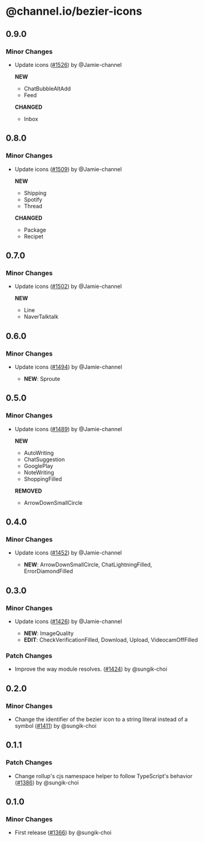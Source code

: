 # @channel.io/bezier-icons

## 0.9.0

### Minor Changes

- Update icons ([#1526](https://github.com/channel-io/bezier-react/pull/1526)) by @Jamie-channel

  **NEW**

  - ChatBubbleAltAdd
  - Feed

  **CHANGED**

  - Inbox

## 0.8.0

### Minor Changes

- Update icons ([#1509](https://github.com/channel-io/bezier-react/pull/1509)) by @Jamie-channel

  **NEW**

  - Shipping
  - Spotify
  - Thread

  **CHANGED**

  - Package
  - Recipet

## 0.7.0

### Minor Changes

- Update icons ([#1502](https://github.com/channel-io/bezier-react/pull/1502)) by @Jamie-channel

  **NEW**

  - Line
  - NaverTalktalk

## 0.6.0

### Minor Changes

- Update icons ([#1494](https://github.com/channel-io/bezier-react/pull/1494)) by @Jamie-channel

  - **NEW**: Sproute

## 0.5.0

### Minor Changes

- Update icons ([#1489](https://github.com/channel-io/bezier-react/pull/1489)) by @Jamie-channel

  **NEW**

  - AutoWriting
  - ChatSuggestion
  - GooglePlay
  - NoteWriting
  - ShoppingFilled

  **REMOVED**

  - ArrowDownSmallCircle

## 0.4.0

### Minor Changes

- Update icons ([#1452](https://github.com/channel-io/bezier-react/pull/1452)) by @Jamie-channel

  - **NEW**: ArrowDownSmallCircle, ChatLightningFilled, ErrorDiamondFilled

## 0.3.0

### Minor Changes

- Update icons ([#1426](https://github.com/channel-io/bezier-react/pull/1426)) by @Jamie-channel

  - **NEW**: ImageQuality
  - **EDIT**: CheckVerificationFilled, Download, Upload, VideocamOffFilled

### Patch Changes

- Improve the way module resolves. ([#1424](https://github.com/channel-io/bezier-react/pull/1424)) by @sungik-choi

## 0.2.0

### Minor Changes

- Change the identifier of the bezier icon to a string literal instead of a symbol ([#1411](https://github.com/channel-io/bezier-react/pull/1411)) by @sungik-choi

## 0.1.1

### Patch Changes

- Change rollup's cjs namespace helper to follow TypeScript's behavior ([#1386](https://github.com/channel-io/bezier-react/pull/1386)) by @sungik-choi

## 0.1.0

### Minor Changes

- First release ([#1366](https://github.com/channel-io/bezier-react/pull/1366)) by @sungik-choi
